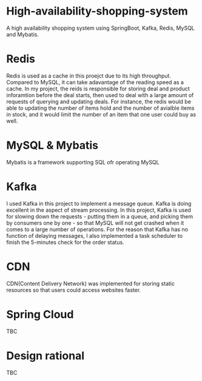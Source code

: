 # High-availability-shopping-system
A high availability shopping system using SpringBoot, Kafka, Redis, MySQL and Mybatis.

# Redis
Redis is used as a cache in this proejct due to its high throughput. Compared to MySQL, it can take adavantage of the reading speed as a cache. In my project, the reids is responsible for storing deal and product inforamtion before the deal starts, then used to deal with a large amount of requests of querying and updating deals. For instance, the redis would be able to updating the number of items hold and the number of avialble items in stock, and it would limit the number of an item that one user could buy as well.

# MySQL & Mybatis
Mybatis is a framework supporting SQL ofr operating MySQL

# Kafka
I used Kafka in this project to implement a message queue. Kafka is doing excellent in the aspect of stream processing. In this project, Kafka is used for slowing down the requests - putting them in a queue, and picking them by consumers one by one - so that MySQL will not get crashed when it comes to a large number of operations. For the reason that Kafka has no function of delaying messages, I also implemented a task scheduler to finish the 5-minutes check for the order status.

# CDN
CDN(Content Delivery Network) was implemented for storing static resources so that users could access websites faster.

# Spring Cloud
TBC

# Design rational
TBC
